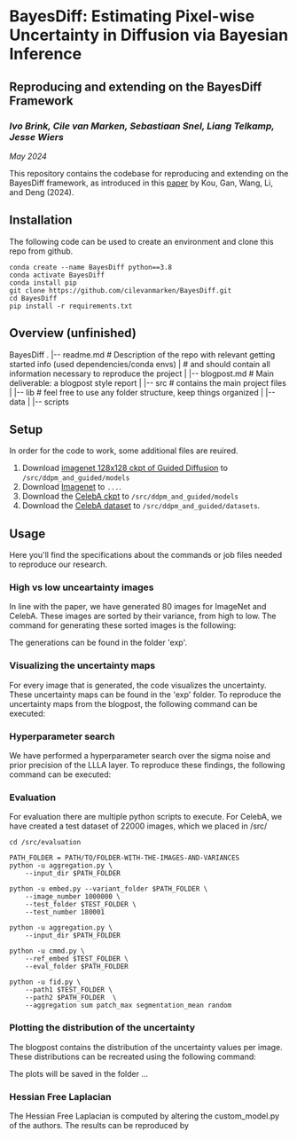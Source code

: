 # BayesDiff: Estimating Pixel-wise Uncertainty in Diffusion via Bayesian Inference
## Reproducing and extending on the BayesDiff Framework

### *Ivo Brink, Cile van Marken, Sebastiaan Snel, Liang Telkamp, Jesse Wiers*

*May 2024*

This repository contains the codebase for reproducing and extending on the BayesDiff framework, as introduced in this [paper](https://arxiv.org/abs/2310.11142) by Kou, Gan, Wang, Li, and Deng (2024).


## Installation
The following code can be used to create an environment and clone this repo from github. 

```shell
conda create --name BayesDiff python==3.8
conda activate BayesDiff
conda install pip
git clone https://github.com/cilevanmarken/BayesDiff.git
cd BayesDiff
pip install -r requirements.txt
```

## Overview (unfinished)
BayesDiff
.
|-- readme.md   # Description of the repo with relevant getting started info (used dependencies/conda envs)
|               # and should contain all information necessary to reproduce the project
|
|-- blogpost.md # Main deliverable: a blogpost style report
|
|-- src         # contains the main project files
|   |-- lib     # feel free to use any folder structure, keep things organized
|   |-- data
|   |-- scripts


## Setup
In order for the code to work, some additional files are reuired.
1) Download [imagenet 128x128 ckpt of Guided Diffusion](https://openaipublic.blob.core.windows.net/diffusion/jul-2021/128x128_diffusion.pt) to `/src/ddpm_and_guided/models`
2) Download [Imagenet](https://www.image-net.org/download.php) to `...`.
3) Download the [CelebA ckpt](https://drive.google.com/file/d/1R_H-fJYXSH79wfSKs9D-fuKQVan5L-GR/view) to `/src/ddpm_and_guided/models`
4) Download the [CelebA dataset](https://www.kaggle.com/datasets/jessicali9530/celeba-dataset) to `/src/ddpm_and_guided/datasets`.


## Usage
Here you'll find the specifications about the commands or job files needed to reproduce our research.

### High vs low unceartainty images
In line with the paper, we have generated 80 images for ImageNet and CelebA. These images are sorted by their variance, from high to low. The command for generating these sorted images is the following:

The generations can be found in the folder 'exp'.

### Visualizing the uncertainty maps
For every image that is generated, the code visualizes the uncertainty. These uncertainty maps can be found in the 'exp' folder. To reproduce the uncertainty maps from the blogpost, the following command can be executed:

### Hyperparameter search
We have performed a hyperparameter search over the sigma noise and prior precision of the LLLA layer. To reproduce these findings, the following command can be executed:

### Evaluation
For evaluation there are multiple python scripts to execute. For CelebA, we have created a test dataset of 22000 images, which we placed in /src/
```shell
cd /src/evaluation

PATH_FOLDER = PATH/TO/FOLDER-WITH-THE-IMAGES-AND-VARIANCES
python -u aggregation.py \
    --input_dir $PATH_FOLDER 

python -u embed.py --variant_folder $PATH_FOLDER \
    --image_number 1000000 \ 
    --test_folder $TEST_FOLDER \
    --test_number 180001

python -u aggregation.py \
    --input_dir $PATH_FOLDER 

python -u cmmd.py \
    --ref_embed $TEST_FOLDER \
    --eval_folder $PATH_FOLDER 

python -u fid.py \
    --path1 $TEST_FOLDER \
    --path2 $PATH_FOLDER  \
    --aggregation sum patch_max segmentation_mean random 
```

### Plotting the distribution of the uncertainty
The blogpost contains the distribution of the uncertainty values per image. These distributions can be recreated using the following command:

The plots will be saved in the folder ...

### Hessian Free Laplacian
The Hessian Free Laplacian is computed by altering the custom_model.py of the authors. The results can be reproduced by 





